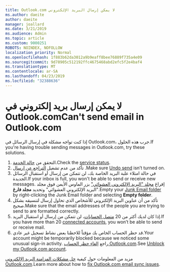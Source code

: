 ```yaml
---
title: Outlook.com لا يمكن إرسال البريد الإلكتروني
ms.author: daeite
author: daeite
manager: joallard
ms.date: 3/21/2019
ms.audience: Admin
ms.topic: article
ms.custom: 9000251
ROBOTS: NOINDEX, NOFOLLOW
localization_priority: Normal
ms.openlocfilehash: 1f883b62da3012a9b9eaff8bee76889f735a4e09
ms.sourcegitcommit: 9d78905c512192ffc4675468abd2efc5f2e4baf4
ms.translationtype: MT
ms.contentlocale: ar-SA
ms.lasthandoff: 04/23/2019
ms.locfileid: "32388636"
---
```

# <a name="cant-send-email-in-outlookcom"></a><span data-ttu-id="98be1-102">لا يمكن إرسال بريد إلكتروني في Outlook.com</span><span class="sxs-lookup"><span data-stu-id="98be1-102">Can't send email in Outlook.com</span></span>

<span data-ttu-id="98be1-103">إذا كنت تواجه مشكلة في إرسال الرسائل في Outlook.com، جرب هذه الحلول.</span><span class="sxs-lookup"><span data-stu-id="98be1-103">If you're having trouble sending messages in Outlook.com, try these solutions.</span></span>

1. <span data-ttu-id="98be1-104">التحقق من [حالة الخدمة](https://go.microsoft.com/fwlink/p/?linkid=837482).</span><span class="sxs-lookup"><span data-stu-id="98be1-104">Check the [service status](https://go.microsoft.com/fwlink/p/?linkid=837482).</span></span>
1. <span data-ttu-id="98be1-105">تأكد من عدم تشغيل [التراجع عن إرسال](https://outlook.live.com/mail/options/mail/messageContent/undoSend) .</span><span class="sxs-lookup"><span data-stu-id="98be1-105">Make sure [Undo send](https://outlook.live.com/mail/options/mail/messageContent/undoSend) isn’t turned on.</span></span>
1. <span data-ttu-id="98be1-106">في حالة امتلاء علبة البريد الخاصة بك، لن تتمكن من إرسال أو استقبال الرسائل الجديدة.</span><span class="sxs-lookup"><span data-stu-id="98be1-106">If your inbox is full, you won't be able to send or receive new messages.</span></span> <span data-ttu-id="98be1-107">إفراغ [مجلد "البريد الإلكتروني العشوائي"](https://outlook.live.com/mail/junkemail) بزر الماوس الأيمن فوق مجلد "البريد الإلكتروني العشوائي" وتحديد **مجلد فارغ**.</span><span class="sxs-lookup"><span data-stu-id="98be1-107">Empty your [Junk Email folder](https://outlook.live.com/mail/junkemail) by right-clicking the Junk Email folder and selecting **Empty folder**.</span></span>
1. <span data-ttu-id="98be1-108">تأكد من أن عناوين البريد الإلكتروني للأشخاص الذي تحاول إرسال لتنسيقه بشكل صحيح.</span><span class="sxs-lookup"><span data-stu-id="98be1-108">Make sure that the email addresses of the people you are trying to send to are formatted correctly.</span></span>
1. <span data-ttu-id="98be1-109">إذا كان لديك أكثر من 20 [متصل الحسابات](https://outlook.live.com/mail/options/mail/accounts/connected)، لن تتمكن من إرسال أو استقبال البريد.</span><span class="sxs-lookup"><span data-stu-id="98be1-109">If you have more than 20 [connected accounts](https://outlook.live.com/mail/options/mail/accounts/connected), you won’t be able to send or receive mail.</span></span>
1. <span data-ttu-id="98be1-110">قد حظر الحساب الخاص بك مؤقتاً للاحظنا بعض نشاط تسجيل غير عادي.</span><span class="sxs-lookup"><span data-stu-id="98be1-110">Your account might be temporarily blocked because we noticed some unusual sign-in activity.</span></span> <span data-ttu-id="98be1-111">راجع [إلغاء حظر الحساب Outlook.com](https://support.office.com/article/f4ad2701-d166-4d8b-8a6a-9af2a1f8a4c4).</span><span class="sxs-lookup"><span data-stu-id="98be1-111">See [Unblock my Outlook.com account](https://support.office.com/article/f4ad2701-d166-4d8b-8a6a-9af2a1f8a4c4).</span></span>

<span data-ttu-id="98be1-112">مزيد من المعلومات حول كيفية [حل مشكلات المزامنة البريد الإلكتروني Outlook.com](https://support.office.com/article/d39e3341-8d79-4bf1-b3c7-ded602233642).</span><span class="sxs-lookup"><span data-stu-id="98be1-112">Learn more about how to [fix Outlook.com email sync issues](https://support.office.com/article/d39e3341-8d79-4bf1-b3c7-ded602233642).</span></span>
